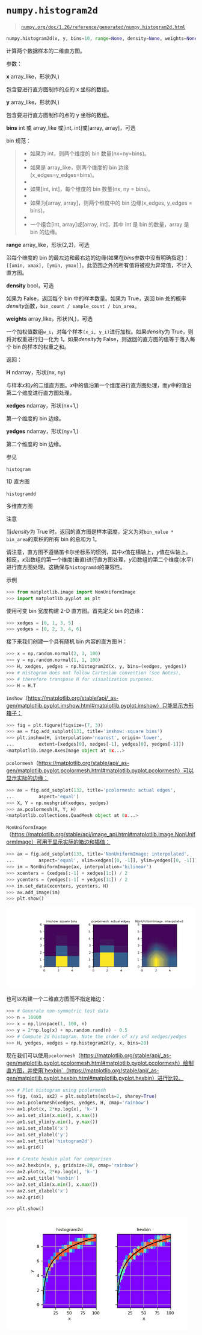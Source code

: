 # `numpy.histogram2d`

> [`numpy.org/doc/1.26/reference/generated/numpy.histogram2d.html`](https://numpy.org/doc/1.26/reference/generated/numpy.histogram2d.html)

```py
numpy.histogram2d(x, y, bins=10, range=None, density=None, weights=None)
```

计算两个数据样本的二维直方图。

参数：

**x** array_like，形状(N,)

包含要进行直方图制作的点的 x 坐标的数组。

**y** array_like，形状(N,)

包含要进行直方图制作的点的 y 坐标的数组。

**bins** int 或 array_like 或[int, int]或[array, array]，可选

bin 规范：

> +   如果为 int，则两个维度的 bin 数量(nx=ny=bins)。
> +   
> +   如果是 array_like，则两个维度的 bin 边缘(x_edges=y_edges=bins)。
> +   
> +   如果[int, int]，每个维度的 bin 数量(nx, ny = bins)。
> +   
> +   如果为[array, array]，则两个维度中的 bin 边缘(x_edges, y_edges = bins)。
> +   
> +   一个组合[int, array]或[array, int]，其中 int 是 bin 的数量，array 是 bin 的边缘。

**range** array_like，形状(2,2)，可选

沿每个维度的 bin 的最左边和最右边的边缘(如果在*bins*参数中没有明确指定)：`[[xmin, xmax], [ymin, ymax]]`。此范围之外的所有值将被视为异常值，不计入直方图。

**density** bool，可选

如果为 False，返回每个 bin 中的样本数量。如果为 True，返回 bin 处的概率*density*函数，`bin_count / sample_count / bin_area`。

**weights** array_like，形状(N,)，可选

一个加权值数组`w_i`，对每个样本`(x_i, y_i)`进行加权。如果*density*为 True，则将对权重进行归一化为 1。如果*density*为 False，则返回的直方图的值等于落入每个 bin 的样本的权重之和。

返回：

**H** ndarray，形状(nx, ny)

与样本*x*和*y*的二维直方图。*x*中的值沿第一个维度进行直方图处理，而*y*中的值沿第二个维度进行直方图处理。

**xedges** ndarray，形状(nx+1,)

第一个维度的 bin 边缘。

**yedges** ndarray，形状(ny+1,)

第二个维度的 bin 边缘。

参见

`histogram`

1D 直方图

`histogramdd`

多维直方图

注意

当*density*为 True 时，返回的直方图是样本密度，定义为对`bin_value * bin_area`的乘积的所有 bin 的总和为 1。

请注意，直方图不遵循笛卡尔坐标系的惯例，其中*x*值在横轴上，*y*值在纵轴上。相反，*x*沿数组的第一个维度(垂直)进行直方图处理，*y*沿数组的第二个维度(水平)进行直方图处理。这确保与`histogramdd`的兼容性。

示例

```py
>>> from matplotlib.image import NonUniformImage
>>> import matplotlib.pyplot as plt 
```

使用可变 bin 宽度构建 2-D 直方图。首先定义 bin 的边缘：

```py
>>> xedges = [0, 1, 3, 5]
>>> yedges = [0, 2, 3, 4, 6] 
```

接下来我们创建一个具有随机 bin 内容的直方图 H：

```py
>>> x = np.random.normal(2, 1, 100)
>>> y = np.random.normal(1, 1, 100)
>>> H, xedges, yedges = np.histogram2d(x, y, bins=(xedges, yedges))
>>> # Histogram does not follow Cartesian convention (see Notes),
>>> # therefore transpose H for visualization purposes.
>>> H = H.T 
```

`imshow`（https://matplotlib.org/stable/api/_as-gen/matplotlib.pyplot.imshow.html#matplotlib.pyplot.imshow）只能显示方形箱子：

```py
>>> fig = plt.figure(figsize=(7, 3))
>>> ax = fig.add_subplot(131, title='imshow: square bins')
>>> plt.imshow(H, interpolation='nearest', origin='lower',
...         extent=[xedges[0], xedges[-1], yedges[0], yedges[-1]])
<matplotlib.image.AxesImage object at 0x...> 
```

`pcolormesh`（https://matplotlib.org/stable/api/_as-gen/matplotlib.pyplot.pcolormesh.html#matplotlib.pyplot.pcolormesh）可以显示实际的边缘：

```py
>>> ax = fig.add_subplot(132, title='pcolormesh: actual edges',
...         aspect='equal')
>>> X, Y = np.meshgrid(xedges, yedges)
>>> ax.pcolormesh(X, Y, H)
<matplotlib.collections.QuadMesh object at 0x...> 
```

`NonUniformImage`（https://matplotlib.org/stable/api/image_api.html#matplotlib.image.NonUniformImage）可用于显示实际的箱边和插值：

```py
>>> ax = fig.add_subplot(133, title='NonUniformImage: interpolated',
...         aspect='equal', xlim=xedges[[0, -1]], ylim=yedges[[0, -1]])
>>> im = NonUniformImage(ax, interpolation='bilinear')
>>> xcenters = (xedges[:-1] + xedges[1:]) / 2
>>> ycenters = (yedges[:-1] + yedges[1:]) / 2
>>> im.set_data(xcenters, ycenters, H)
>>> ax.add_image(im)
>>> plt.show() 
```

![../../_images/numpy-histogram2d-1_00_00.png](img/9302319899990f7c8a985e4254739c99.png)

也可以构建一个二维直方图而不指定箱边：

```py
>>> # Generate non-symmetric test data
>>> n = 10000
>>> x = np.linspace(1, 100, n)
>>> y = 2*np.log(x) + np.random.rand(n) - 0.5
>>> # Compute 2d histogram. Note the order of x/y and xedges/yedges
>>> H, yedges, xedges = np.histogram2d(y, x, bins=20) 
```

现在我们可以使用`pcolormesh`（https://matplotlib.org/stable/api/_as-gen/matplotlib.pyplot.pcolormesh.html#matplotlib.pyplot.pcolormesh）绘制直方图，并使用`hexbin`（https://matplotlib.org/stable/api/_as-gen/matplotlib.pyplot.hexbin.html#matplotlib.pyplot.hexbin）进行比较。

```py
>>> # Plot histogram using pcolormesh
>>> fig, (ax1, ax2) = plt.subplots(ncols=2, sharey=True)
>>> ax1.pcolormesh(xedges, yedges, H, cmap='rainbow')
>>> ax1.plot(x, 2*np.log(x), 'k-')
>>> ax1.set_xlim(x.min(), x.max())
>>> ax1.set_ylim(y.min(), y.max())
>>> ax1.set_xlabel('x')
>>> ax1.set_ylabel('y')
>>> ax1.set_title('histogram2d')
>>> ax1.grid() 
```

```py
>>> # Create hexbin plot for comparison
>>> ax2.hexbin(x, y, gridsize=20, cmap='rainbow')
>>> ax2.plot(x, 2*np.log(x), 'k-')
>>> ax2.set_title('hexbin')
>>> ax2.set_xlim(x.min(), x.max())
>>> ax2.set_xlabel('x')
>>> ax2.grid() 
```

```py
>>> plt.show() 
```

![../../_images/numpy-histogram2d-1_01_00.png](img/61f9989e3ade545f241d4dca6ce9c659.png)
